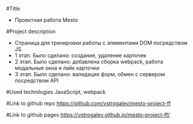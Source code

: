 #Title
- Проектная работа Mesto

#Project description
- Страница для тренировки работы с элементами DOM посредством JS.
- 1 этап. Было сделано: создание, удаление карточек
- 2 этап. Было сделано: добавлена сборка webpack, работа модальные окна и лайк карточки
- 3 этап. Было сделано: валидация форм, обмен с сервером посредством API

#Used technilogies
JavaScript, webpack

#Link to github repo
https://github.com/vstrogalev/mesto-project-ff

#Link to github pages
https://vstrogalev.github.io/mesto-project-ff/
